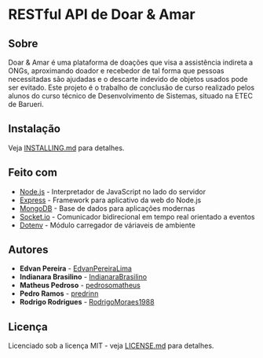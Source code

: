 # RESTful API de Doar & Amar

## Sobre
Doar & Amar é uma plataforma de doações que visa a assistência indireta a ONGs, aproximando doador e recebedor de tal forma que pessoas necessitadas são ajudadas e o descarte indevido de objetos usados pode ser evitado.
Este projeto é o trabalho de conclusão de curso realizado pelos alunos do curso técnico de Desenvolvimento de Sistemas, situado na ETEC de Barueri.

## Instalação
Veja [INSTALLING.md](INSTALLING.md) para detalhes.

## Feito com

* [Node.js](https://nodejs.org/) - Interpretador de JavaScript no lado do servidor
* [Express](https://expressjs.com/pt-br/) - Framework para aplicativo da web do Node.js
* [MongoDB](https://nodejs.org/) - Base de dados para aplicações modernas
* [Socket.io](https://socket.io/) - Comunicador bidirecional em tempo real orientado a eventos
* [Dotenv](https://github.com/motdotla/dotenv) - Módulo carregador de váriaveis de ambiente

## Autores
* **Edvan Pereira** - [EdvanPereiraLima](https://github.com/EdvanPereiraLima)
* **Indianara Brasilino** - [IndianaraBrasilino](https://github.com/IndianaraBrasilino)
* **Matheus Pedroso** - [pedrosomatheus](https://github.com/pedrosomatheus)
* **Pedro Ramos** - [predrinn](https://github.com/predrinn)
* **Rodrigo Rodrigues** - [RodrigoMoraes1988](https://github.com/RodrigoMoraes1988)

## Licença
Licenciado sob a licença MIT - veja [LICENSE.md](LICENSE.md) para detalhes.
